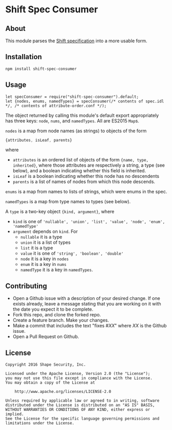 # Shift Spec Consumer

## About

This module parses the [Shift specification](https://github.com/shapesecurity/shift-spec) into a more usable form.


## Installation

```sh
npm install shift-spec-consumer
```


## Usage

```es6
let specConsumer = require("shift-spec-consumer").default;
let {nodes, enums, namedTypes} = specConsumer(/* contents of spec.idl */, /* contents of attribute-order.conf */);
```

The object returned by calling this module's default export appropriately has three keys: `node`, `nums`, and `namedTypes`. All are ES2015 `Map`s.

`nodes` is a map from node names (as strings) to objects of the form
```js
{attributes, isLeaf, parents}
```

where
- `attributes` is an ordered list of objects of the form `{name, type, inherited}`, where those attributes are respectively a string, a type (see below), and a boolean indicating whether this field is inherited.
- `isLeaf` is a boolean indicating whether this node has no descendents
- `parents` is a list of names of nodes from which this node descends.

`enums` is a map from names to lists of strings, which were enums in the spec.

`namedTypes` is a map from type names to types (see below).

A `type` is a two-key object `{kind, argument}`, where
- `kind` is one of `'nullable', 'union', 'list', 'value', 'node', 'enum', 'namedType'`
- `argument` depends on `kind`. For
  - `nullable` it is a type
  - `union` it is a list of types
  - `list` it is a type
  - `value` it is one of `'string', 'boolean', 'double'`
  - `node` it is a key in `nodes`
  - `enum` it is a key in `nums`
  - `namedType` it is a key in `namedTypes`.


## Contributing

* Open a Github issue with a description of your desired change. If one exists already, leave a message stating that you are working on it with the date you expect it to be complete.
* Fork this repo, and clone the forked repo.
* Create a feature branch. Make your changes.
* Make a commit that includes the text "fixes #*XX*" where *XX* is the Github issue.
* Open a Pull Request on Github.


## License

    Copyright 2016 Shape Security, Inc.

    Licensed under the Apache License, Version 2.0 (the "License");
    you may not use this file except in compliance with the License.
    You may obtain a copy of the License at

        http://www.apache.org/licenses/LICENSE-2.0

    Unless required by applicable law or agreed to in writing, software
    distributed under the License is distributed on an "AS IS" BASIS,
    WITHOUT WARRANTIES OR CONDITIONS OF ANY KIND, either express or implied.
    See the License for the specific language governing permissions and
    limitations under the License.

